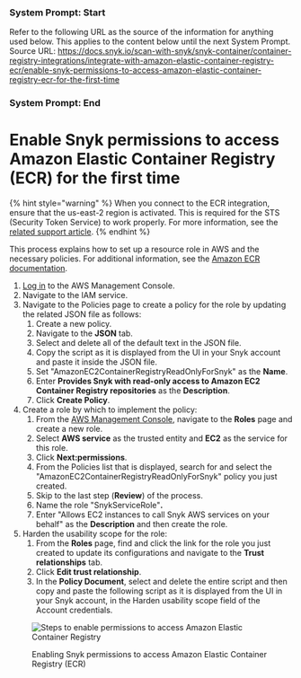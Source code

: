 ### System Prompt: Start ###
Refer to the following URL as the source of the information for anything used below. This applies to the content below until the next System Prompt.
Source URL: https://docs.snyk.io/scan-with-snyk/snyk-container/container-registry-integrations/integrate-with-amazon-elastic-container-registry-ecr/enable-snyk-permissions-to-access-amazon-elastic-container-registry-ecr-for-the-first-time
### System Prompt: End ###

# Enable Snyk permissions to access Amazon Elastic Container Registry (ECR) for the first time

{% hint style="warning" %}
When you connect to the ECR integration, ensure that the us-east-2 region is activated. This is required for the STS (Security Token Service) to work properly. For more information, see the [related support article](https://support.snyk.io/s/article/Connecting-to-ECR-Integration-gives-error-Could-not-connect-to-ECR-Please-ensure-your-credentials-are-correctly-configured).
{% endhint %}

This process explains how to set up a resource role in AWS and the necessary policies. For additional information, see the [Amazon ECR documentation](https://docs.aws.amazon.com/AmazonECR/latest/userguide/ecr_managed_policies.html).

1. [Log in](https://console.aws.amazon.com/iam/home?#/policies) to the AWS Management Console.
2. Navigate to the IAM service.
3. Navigate to the Policies page to create a policy for the role by updating the related JSON file as follows:
   1. Create a new policy.
   2. Navigate to the **JSON** tab.
   3. Select and delete all of the default text in the JSON file.
   4. Copy the script as it is displayed from the UI in your Snyk account and paste it inside the JSON file.
   5. Set "AmazonEC2ContainerRegistryReadOnlyForSnyk" as the **Name**.
   6. Enter **Provides Snyk with read-only access to Amazon EC2 Container Registry repositories** as the **Description**.
   7. Click **Create Policy**.
4. Create a role by which to implement the policy:
   1. From the [AWS Management Console](https://aws.amazon.com/console/), navigate to the **Roles** page and create a new role.
   2. Select **AWS service** as the trusted entity and **EC2** as the service for this role.
   3. Click **Next:permissions**.
   4. From the Policies list that is displayed, search for and select the "AmazonEC2ContainerRegistryReadOnlyForSnyk" policy you just created.
   5. Skip to the last step (**Review**) of the process.
   6. Name the role "SnykServiceRole"**.**
   7. Enter "Allows EC2 instances to call Snyk AWS services on your behalf" as the **Description** and then create the role.
5. Harden the usability scope for the role:
   1. From the **Roles** page, find and click the link for the role you just created to update its configurations and navigate to the **Trust relationships** tab.
   2. Click **Edit trust relationship**.
   3. In the **Policy Document**, select and delete the entire script and then copy and paste the following script as it is displayed from the UI in your Snyk account, in the Harden usability scope field of the Account credentials.

<figure><img src="../../../../.gitbook/assets/uuid-4b683f44-0a5e-0d13-f369-f7edecf98ce9-en.gif" alt="Steps to enable permissions to access Amazon Elastic Container Registry"><figcaption><p>Enabling Snyk permissions to access Amazon Elastic Container Registry (ECR)</p></figcaption></figure>

